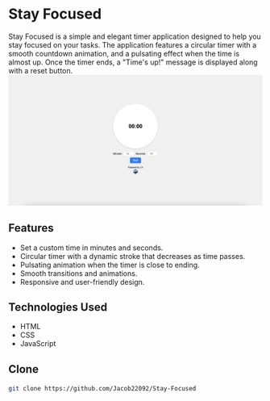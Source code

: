 # Stay Focused

Stay Focused is a simple and elegant timer application designed to help you stay focused on your tasks. The application features a circular timer with a smooth countdown animation, and a pulsating effect when the time is almost up. Once the timer ends, a "Time's up!" message is displayed along with a reset button.
![Screenshot](screenshot.png)
## Features

- Set a custom time in minutes and seconds.
- Circular timer with a dynamic stroke that decreases as time passes.
- Pulsating animation when the timer is close to ending.
- Smooth transitions and animations.
- Responsive and user-friendly design.

## Technologies Used

- HTML
- CSS
- JavaScript

## Clone

   ```bash
   git clone https://github.com/Jacob22092/Stay-Focused
